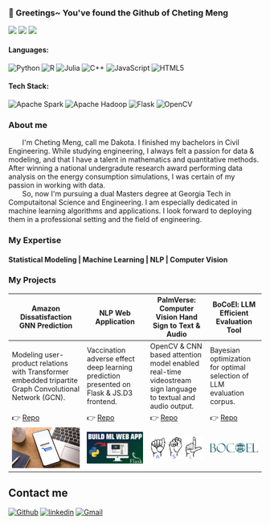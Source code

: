 
<!-- ![banner](git_header.png) -->
### 👋 Greetings~ You've found the Github of Cheting Meng
![](http://github-profile-summary-cards.vercel.app/api/cards/profile-details?username=PsyDak-Meng&theme=nord_bright)
![](http://github-profile-summary-cards.vercel.app/api/cards/most-commit-language?username=PsyDak-Meng&theme=nord_bright)      ![](http://github-profile-summary-cards.vercel.app/api/cards/stats?username=PsyDak-Meng&theme=nord_bright)

#### Languages:
![Python](https://img.shields.io/badge/python-3670A0?style=for-the-badge&logo=python&logoColor=ffdd54)
![R](https://img.shields.io/badge/r-%23276DC3.svg?style=for-the-badge&logo=r&logoColor=white)
![Julia](https://img.shields.io/badge/-Julia-9558B2?style=for-the-badge&logo=julia&logoColor=white)
![C++](https://img.shields.io/badge/c++-%2300599C.svg?style=for-the-badge&logo=c%2B%2B&logoColor=white)
![JavaScript](https://img.shields.io/badge/javascript-%23323330.svg?style=for-the-badge&logo=javascript&logoColor=%23F7DF1E)
![HTML5](https://img.shields.io/badge/html5-%23E34F26.svg?style=for-the-badge&logo=html5&logoColor=white)
#### Tech Stack:
![Apache Spark](https://img.shields.io/badge/Apache%20Spark-FDEE21?style=flat-square&logo=apachespark&logoColor=black)
![Apache Hadoop](https://img.shields.io/badge/Apache%20Hadoop-66CCFF?style=for-the-badge&logo=apachehadoop&logoColor=black)
![Flask](https://img.shields.io/badge/flask-%23000.svg?style=for-the-badge&logo=flask&logoColor=white)
![OpenCV](https://img.shields.io/badge/opencv-%23white.svg?style=for-the-badge&logo=opencv&logoColor=white)

### About me
&nbsp;&nbsp;&nbsp;&nbsp;&nbsp;&nbsp;
I'm Cheting Meng, call me Dakota. I finished my bachelors in Civil Engineering. While studying engineering, I always felt a passion for data & modeling, and that I have a talent in mathematics and quantitative methods. After winning a national undergradute research award performing data analysis on the energy consumption simulations, I was certain of my passion in working with data.
<br>&nbsp;&nbsp;&nbsp;&nbsp;&nbsp;&nbsp;
So, now I'm pursuing a dual Masters degree at Georgia Tech in Computaitonal Science and Engineering. I am especially dedicated in machine learning algorithms and applications. I look forward to deploying them in a professional setting and the field of engineering.
### My Expertise
#### Statistical   Modeling | Machine Learning | NLP | Computer Vision

### My Projects
Amazon Dissatisfaction GNN Prediction | NLP Web Application | PalmVerse: Computer Vision Hand Sign to Text & Audio | BoCoEl: LLM Efficient Evaluation Tool
-------------- | ----------------- | -------------------- | ---------------------
Modeling user-product relations with Transformer embedded tripartite Graph Convolutional Network (GCN). | Vaccination adverse effect deep learning prediction presented on Flask & JS.D3 frontend. | OpenCV & CNN based attention model enabled real-time videostream sign language to textual and audio output.  | Bayesian optimization for optimal selection of LLM evaluation corpus.
👉 [Repo](https://github.com/PsyDak-Meng/Amazon-Dissatisfaction-Prediction) | 👉 [Repo](https://github.com/PsyDak-Meng/VAE_Insight) | 👉 [Repo](https://github.com/PsyDak-Meng/PalmVerse) | 👉 [Repo](https://github.com/rentruewang/bocoel) 
![Material Kit 2](Amazon.jpg) | ![Soft UI Dashboard](DLwebapp.jpg) | ![Soft UI React Native](asl.png)| ![Tailwind Starter Kit](bocoel.png)

<!--
✅ [Code Walkthrough](https://demos.creative-tim.com/material-kit/index.html) | ✅ [Code Walkthrough](https://demos.creative-tim.com/soft-ui-dashboard/pages/dashboard.html) | ✅ [Code Walkthrough](https://demos.creative-tim.com/soft-ui-react-native/) | ✅ [Code Walkthrough](https://www.creative-tim.com/learning-lab/tailwind-starter-kit/presentation)
![Material Kit 2](Amazon.jpg) | ![Soft UI Dashboard](DLwebapp.jpg) | ![Soft UI React Native](traffic.jpg)| ![Tailwind Starter Kit](kaggle.png)
-->

## Contact me

[<img alt="Github" src="https://img.shields.io/badge/GitHub-%2312100E.svg?&style=for-the-badge&logo=Github&logoColor=white" />]([https://github.com/PsyDak-Meng])  [<img alt="linkedin" src="https://img.shields.io/badge/linkedin-%230077B5.svg?&style=for-the-badge&logo=linkedin&logoColor=white" />]([https://www.linkedin.com/in/creative-tim-1b54778b](https://www.linkedin.com/in/Che-Ting-Meng1215)) [<img alt="Gmail" src="https://img.shields.io/badge/Gmail-D14836?style=for-the-badge&logo=gmail&logoColor=white" />](dakotameng@gmail.com)

<!--
**PsyDak-Meng/PsyDak-Meng** is a ✨ _special_ ✨ repository because its `README.md` (this file) appears on your GitHub profile.

Here are some ideas to get you started:

- 🔭 I’m currently working on ...
- 🌱 I’m currently learning ...
- 👯 I’m looking to collaborate on ...
- 🤔 I’m looking for help with ...
- 💬 Ask me about ...
- 📫 How to reach me: ...
- 😄 Pronouns: ...
- ⚡ Fun fact: ...
-->

